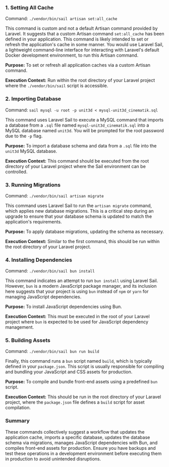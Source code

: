 ### 1. Setting All Cache
Command: `./vendor/bin/sail artisan set:all_cache`

This command is custom and not a default Artisan command provided by Laravel. It suggests that a custom Artisan command `set:all_cache` has been defined in your application. This command is likely intended to set or refresh the application's cache in some manner. You would use Laravel Sail, a lightweight command-line interface for interacting with Laravel's default Docker development environment, to run this Artisan command.

**Purpose:** To set or refresh all application caches via a custom Artisan command.

**Execution Context:** Run within the root directory of your Laravel project where the `./vendor/bin/sail` script is accessible.

### 2. Importing Database
Command: `sail mysql -u root -p unit3d < mysql-unit3d_cinematik.sql`

This command uses Laravel Sail to execute a MySQL command that imports a database from a `.sql` file named `mysql-unit3d_cinematik.sql` into a MySQL database named `unit3d`. You will be prompted for the root password due to the `-p` flag.

**Purpose:** To import a database schema and data from a `.sql` file into the `unit3d` MySQL database.

**Execution Context:** This command should be executed from the root directory of your Laravel project where the Sail environment can be controlled.

### 3. Running Migrations
Command: `./vendor/bin/sail artisan migrate`

This command uses Laravel Sail to run the `artisan migrate` command, which applies new database migrations. This is a critical step during an upgrade to ensure that your database schema is updated to match the application's requirements.

**Purpose:** To apply database migrations, updating the schema as necessary.

**Execution Context:** Similar to the first command, this should be run within the root directory of your Laravel project.

### 4. Installing Dependencies
Command: `./vendor/bin/sail bun install`

This command indicates an attempt to run `bun install` using Laravel Sail. However, `bun` is a modern JavaScript package manager, and its inclusion here suggests that your project is using `bun` instead of `npm` or `yarn` for managing JavaScript dependencies.

**Purpose:** To install JavaScript dependencies using Bun.

**Execution Context:** This must be executed in the root of your Laravel project where `bun` is expected to be used for JavaScript dependency management.

### 5. Building Assets
Command: `./vendor/bin/sail bun run build`

Finally, this command runs a `bun` script named `build`, which is typically defined in your `package.json`. This script is usually responsible for compiling and bundling your JavaScript and CSS assets for production.

**Purpose:** To compile and bundle front-end assets using a predefined `bun` script.

**Execution Context:** This should be run in the root directory of your Laravel project, where the `package.json` file defines a `build` script for asset compilation.

### Summary
These commands collectively suggest a workflow that updates the application cache, imports a specific database, updates the database schema via migrations, manages JavaScript dependencies with Bun, and compiles front-end assets for production. Ensure you have backups and test these operations in a development environment before executing them in production to avoid unintended disruptions.